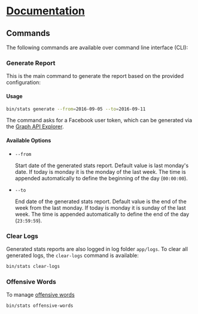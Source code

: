 # [Documentation](/README.md#documentation)

## Commands

The following commands are available over command line interface (CLI):

### Generate Report

This is the main command to generate the report based on the provided configuration:

#### Usage

```bash
bin/stats generate --from=2016-09-05 --to=2016-09-11
```

The command asks for a Facebook user token, which can be generated via the
[Graph API Explorer](https://developers.facebook.com/tools/explorer).

#### Available Options

* `--from`

    Start date of the generated stats report. Default value is last monday's date.
    If today is monday it is the monday of the last week. The time is appended
    automatically to define the beginning of the day (`00:00:00`).

* `--to`

    End date of the generated stats report. Default value is the end of the week
    from the last monday. If today is monday it is sunday of the last week. The
    time is appended automatically to define the end of the day (`23:59:59`).


### Clear Logs

Generated stats reports are also logged in log folder `app/logs`. To clear all
generated logs, the `clear-logs` command is available:

```bash
bin/stats clear-logs
```

### Offensive Words

To manage [offensive words](/config/offensive_words.yml)

```bash
bin/stats offensive-words
```
